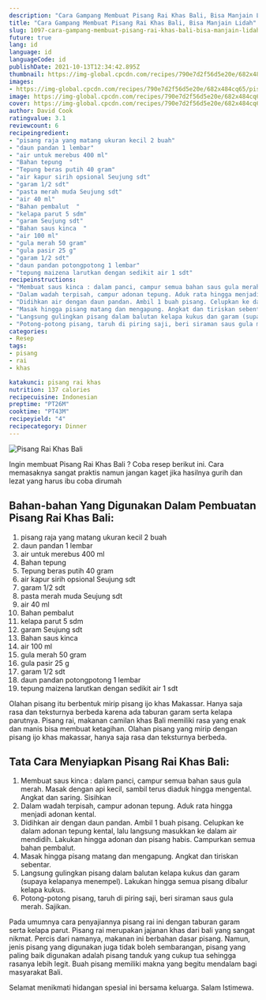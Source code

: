 ```yaml
---
description: "Cara Gampang Membuat Pisang Rai Khas Bali, Bisa Manjain Lidah"
title: "Cara Gampang Membuat Pisang Rai Khas Bali, Bisa Manjain Lidah"
slug: 1097-cara-gampang-membuat-pisang-rai-khas-bali-bisa-manjain-lidah
future: true
lang: id
language: id
languageCode: id
publishDate: 2021-10-13T12:34:42.895Z 
thumbnail: https://img-global.cpcdn.com/recipes/790e7d2f56d5e20e/682x484cq65/pisang-rai-khas-bali-foto-resep-utama.png
images:
- https://img-global.cpcdn.com/recipes/790e7d2f56d5e20e/682x484cq65/pisang-rai-khas-bali-foto-resep-utama.png
image: https://img-global.cpcdn.com/recipes/790e7d2f56d5e20e/682x484cq65/pisang-rai-khas-bali-foto-resep-utama.png
cover: https://img-global.cpcdn.com/recipes/790e7d2f56d5e20e/682x484cq65/pisang-rai-khas-bali-foto-resep-utama.png
author: David Cook
ratingvalue: 3.1
reviewcount: 6
recipeingredient:
- "pisang raja yang matang ukuran kecil 2 buah"
- "daun pandan 1 lembar"
- "air untuk merebus 400 ml"
- "Bahan tepung  "
- "Tepung beras putih 40 gram"
- "air kapur sirih opsional Seujung sdt"
- "garam 1/2 sdt"
- "pasta merah muda Seujung sdt"
- "air 40 ml"
- "Bahan pembalut  "
- "kelapa parut 5 sdm"
- "garam Seujung sdt"
- "Bahan saus kinca  "
- "air 100 ml"
- "gula merah 50 gram"
- "gula pasir 25 g"
- "garam 1/2 sdt"
- "daun pandan potongpotong 1 lembar"
- "tepung maizena larutkan dengan sedikit air 1 sdt"
recipeinstructions:
- "Membuat saus kinca : dalam panci, campur semua bahan saus gula merah. Masak dengan api kecil, sambil terus diaduk hingga mengental. Angkat dan saring. Sisihkan"
- "Dalam wadah terpisah, campur adonan tepung. Aduk rata hingga menjadi adonan kental."
- "Didihkan air dengan daun pandan. Ambil 1 buah pisang. Celupkan ke dalam adonan tepung kental, lalu langsung masukkan ke dalam air mendidih. Lakukan hingga adonan dan pisang habis. Campurkan semua bahan pembalut."
- "Masak hingga pisang matang dan mengapung. Angkat dan tiriskan sebentar."
- "Langsung gulingkan pisang dalam balutan kelapa kukus dan garam (supaya kelapanya menempel). Lakukan hingga semua pisang dibalur kelapa kukus."
- "Potong-potong pisang, taruh di piring saji, beri siraman saus gula merah. Sajikan."
categories:
- Resep
tags:
- pisang
- rai
- khas

katakunci: pisang rai khas 
nutrition: 137 calories
recipecuisine: Indonesian
preptime: "PT26M"
cooktime: "PT43M"
recipeyield: "4"
recipecategory: Dinner
---
```



![Pisang Rai Khas Bali](https://img-global.cpcdn.com/recipes/790e7d2f56d5e20e/682x484cq65/pisang-rai-khas-bali-foto-resep-utama.png)

Ingin membuat Pisang Rai Khas Bali ? Coba resep berikut ini. Cara memasaknya sangat praktis namun jangan kaget jika hasilnya gurih dan lezat yang harus ibu coba dirumah

<!--inarticleads1-->

## Bahan-bahan Yang Digunakan Dalam Pembuatan Pisang Rai Khas Bali:

1. pisang raja yang matang ukuran kecil 2 buah
1. daun pandan 1 lembar
1. air untuk merebus 400 ml
1. Bahan tepung  
1. Tepung beras putih 40 gram
1. air kapur sirih opsional Seujung sdt
1. garam 1/2 sdt
1. pasta merah muda Seujung sdt
1. air 40 ml
1. Bahan pembalut  
1. kelapa parut 5 sdm
1. garam Seujung sdt
1. Bahan saus kinca  
1. air 100 ml
1. gula merah 50 gram
1. gula pasir 25 g
1. garam 1/2 sdt
1. daun pandan potongpotong 1 lembar
1. tepung maizena larutkan dengan sedikit air 1 sdt

Olahan pisang itu berbentuk mirip pisang ijo khas Makassar. Hanya saja rasa dan teksturnya berbeda karena ada taburan garam serta kelapa parutnya. Pisang rai, makanan camilan khas Bali memiliki rasa yang enak dan manis bisa membuat ketagihan. Olahan pisang yang mirip dengan pisang ijo khas makassar, hanya saja rasa dan teksturnya berbeda. 

<!--inarticleads2-->

## Tata Cara Menyiapkan Pisang Rai Khas Bali:

1. Membuat saus kinca : dalam panci, campur semua bahan saus gula merah. Masak dengan api kecil, sambil terus diaduk hingga mengental. Angkat dan saring. Sisihkan
1. Dalam wadah terpisah, campur adonan tepung. Aduk rata hingga menjadi adonan kental.
1. Didihkan air dengan daun pandan. Ambil 1 buah pisang. Celupkan ke dalam adonan tepung kental, lalu langsung masukkan ke dalam air mendidih. Lakukan hingga adonan dan pisang habis. Campurkan semua bahan pembalut.
1. Masak hingga pisang matang dan mengapung. Angkat dan tiriskan sebentar.
1. Langsung gulingkan pisang dalam balutan kelapa kukus dan garam (supaya kelapanya menempel). Lakukan hingga semua pisang dibalur kelapa kukus.
1. Potong-potong pisang, taruh di piring saji, beri siraman saus gula merah. Sajikan.


Pada umumnya cara penyajiannya pisang rai ini dengan taburan garam serta kelapa parut. Pisang rai merupakan jajanan khas dari bali yang sangat nikmat. Percis dari namanya, makanan ini berbahan dasar pisang. Namun, jenis pisang yang digunakan juga tidak boleh sembarangan, pisang yang paling baik digunakan adalah pisang tanduk yang cukup tua sehingga rasanya lebih legit. Buah pisang memiliki makna yang begitu mendalam bagi masyarakat Bali. 

Selamat menikmati hidangan spesial ini bersama keluarga. Salam Istimewa.
